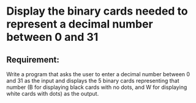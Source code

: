 # Display the binary cards needed to represent a decimal number between 0 and 31

## Requirement:

Write a program that asks the user to enter a decimal number between 0 and 31 as the input and displays the 5 binary cards representing that number (B for displaying black cards with no dots, and W for displaying white cards with dots) as the output.
